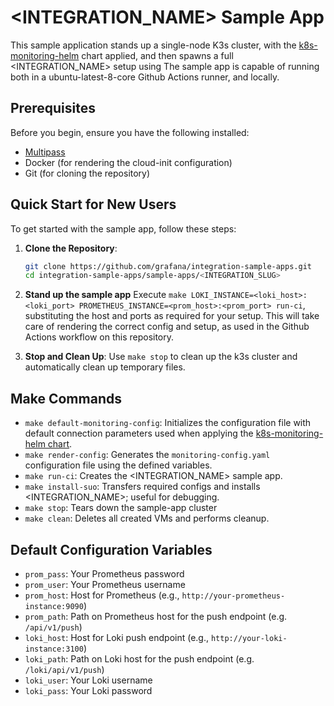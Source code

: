 # <INTEGRATION_NAME> Sample App

This sample application stands up a single-node K3s cluster, with the [k8s-monitoring-helm](https://github.com/grafana/k8s-monitoring-helm) chart applied, and then spawns a full <INTEGRATION_NAME> setup using <INSERT SETUP SUMMARY HERE> The sample app is capable of running both in a ubuntu-latest-8-core Github Actions runner, and locally.

## Prerequisites

Before you begin, ensure you have the following installed:

- [Multipass](https://multipass.run/)
- Docker (for rendering the cloud-init configuration)
- Git (for cloning the repository)

## Quick Start for New Users

To get started with the sample app, follow these steps:

1. **Clone the Repository**: 
   ```sh
   git clone https://github.com/grafana/integration-sample-apps.git
   cd integration-sample-apps/sample-apps/<INTEGRATION_SLUG>
   ```

2. **Stand up the sample app**
   Execute `make LOKI_INSTANCE=<loki_host>:<loki_port> PROMETHEUS_INSTANCE=<prom_host>:<prom_port> run-ci`, substituting the host and ports as required for your setup.
   This will take care of rendering the correct config and setup, as used in the Github Actions workflow on this repository.

6. **Stop and Clean Up**: 
   Use `make stop` to clean up the k3s cluster and automatically clean up temporary files.

## Make Commands

- `make default-monitoring-config`: Initializes the configuration file with default connection parameters used when applying the [k8s-monitoring-helm chart](https://github.com/grafana/k8s-monitoring-helm).
- `make render-config`: Generates the `monitoring-config.yaml` configuration file using the defined variables.
- `make run-ci`: Creates the <INTEGRATION_NAME> sample app.
- `make install-suo`: Transfers required configs and installs <INTEGRATION_NAME>; useful for debugging.
- `make stop`: Tears down the sample-app cluster
- `make clean`: Deletes all created VMs and performs cleanup.

## Default Configuration Variables

- `prom_pass`: Your Prometheus password
- `prom_user`: Your Prometheus username
- `prom_host`: Host for Prometheus (e.g., `http://your-prometheus-instance:9090`)
- `prom_path`: Path on Prometheus host for the push endpoint (e.g. `/api/v1/push`)
- `loki_host`: Host for Loki push endpoint (e.g., `http://your-loki-instance:3100`)
- `loki_path`: Path on Loki host for the push endpoint (e.g. `/loki/api/v1/push`)
- `loki_user`: Your Loki username
- `loki_pass`: Your Loki password


